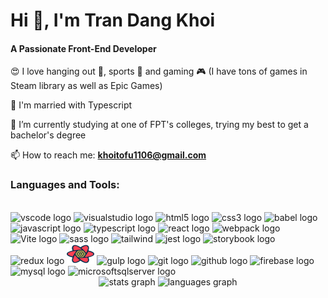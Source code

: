 <h1 align="left">Hi 👋, I'm Tran Dang Khoi</h1>
<h4 align="left">A Passionate Front-End Developer</h4>

😍 I love hanging out 🎣, sports 💪 and gaming 🎮 (I have tons of games in Steam library as well as Epic Games)

💍 I'm married with Typescript

🔭 I’m currently studying at one of FPT's colleges, trying my best to get a bachelor's degree

📫 How to reach me: **khoitofu1106@gmail.com**

<h3 align="left">Languages and Tools:</h3>
<br clear="both">
<div align="left">
  <img src="https://cdn.jsdelivr.net/gh/devicons/devicon/icons/vscode/vscode-original.svg" height="32" width="44" alt="vscode logo"  />
  <img src="https://cdn.jsdelivr.net/gh/devicons/devicon/icons/visualstudio/visualstudio-plain.svg" height="32" width="44" alt="visualstudio logo"  />
  <img src="https://cdn.jsdelivr.net/gh/devicons/devicon/icons/html5/html5-original.svg" height="32" width="44" alt="html5 logo"  />
  <img src="https://cdn.jsdelivr.net/gh/devicons/devicon/icons/css3/css3-original.svg" height="32" width="44" alt="css3 logo"  />
  <img src="https://cdn.jsdelivr.net/gh/devicons/devicon/icons/babel/babel-original.svg" height="32" width="44" alt="babel logo"  />
  <img src="https://cdn.jsdelivr.net/gh/devicons/devicon/icons/javascript/javascript-original.svg" height="32" width="44" alt="javascript logo"  />
  <img src="https://cdn.jsdelivr.net/gh/devicons/devicon/icons/typescript/typescript-original.svg" height="32" width="44" alt="typescript logo"  />
  <img src="https://cdn.jsdelivr.net/gh/devicons/devicon/icons/react/react-original.svg" height="32" width="44" alt="react logo"  />
  <img src="https://cdn.jsdelivr.net/gh/devicons/devicon/icons/webpack/webpack-original.svg" height="32" width="44" alt="webpack logo"  />
  <img src="https://vitejs.dev/logo.svg" height="32" width="44" alt="Vite logo">
  <img src="https://cdn.jsdelivr.net/gh/devicons/devicon/icons/sass/sass-original.svg" height="32" width="44" alt="sass logo"  />
  <img src="https://www.vectorlogo.zone/logos/tailwindcss/tailwindcss-icon.svg" alt="tailwind" width="44" height="32" alt="Tailwind"/>
  <img src="https://cdn.jsdelivr.net/gh/devicons/devicon/icons/jest/jest-plain.svg" height="32" width="44" alt="jest logo"  />
  <img src="https://cdn.jsdelivr.net/gh/devicons/devicon/icons/storybook/storybook-original.svg" height="32" width="44" alt="storybook logo"  />
  <img src="https://cdn.jsdelivr.net/gh/devicons/devicon/icons/redux/redux-original.svg" height="32" width="44" alt="redux logo"  />
  <img src="https://raw.githubusercontent.com/TanStack/query/ea673770c00c0aa94428126dc7a2d358cba911de/media/emblem-light.svg" width="44" height="32" alt="React Query"/>
  <img src="https://cdn.jsdelivr.net/gh/devicons/devicon/icons/gulp/gulp-plain.svg" height="32" width="44" alt="gulp logo"  />
  <img src="https://cdn.jsdelivr.net/gh/devicons/devicon/icons/git/git-original.svg" height="32" width="44" alt="git logo"  />
  <img src="https://cdn.jsdelivr.net/gh/devicons/devicon/icons/github/github-original.svg" height="32" width="44" alt="github logo"  />
  <img src="https://cdn.jsdelivr.net/gh/devicons/devicon/icons/firebase/firebase-plain.svg" height="32" width="44" alt="firebase logo"  />
  <img src="https://cdn.jsdelivr.net/gh/devicons/devicon/icons/mysql/mysql-original.svg" height="32" width="44" alt="mysql logo"  />
  <img src="https://cdn.jsdelivr.net/gh/devicons/devicon/icons/microsoftsqlserver/microsoftsqlserver-plain.svg" height="32" width="44" alt="microsoftsqlserver logo"  />
</div>

<div align="center">
  <img src="https://github-readme-stats.vercel.app/api?hide_title=true&hide_rank=true&show_icons=true&include_all_commits=true&count_private=true&disable_animations=false&theme=nord&locale=en&hide_border=true&custom_title=TranDangKhoi's Github Stats&username=TranDanGKhoi" height="150" alt="stats graph"  />
  <img src="https://github-readme-stats.vercel.app/api/top-langs?locale=en&hide_title=true&layout=compact&card_width=320&langs_count=7&theme=nord&hide_border=true&username=TranDanGKhoi" height="150" alt="languages graph"  />
</div>
